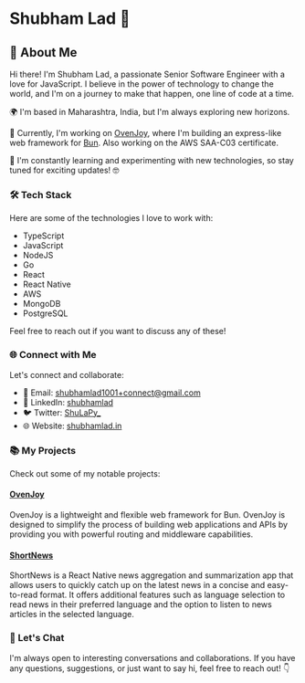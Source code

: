 # Shubham Lad 👋

## 🚀 About Me

Hi there! I'm Shubham Lad, a passionate Senior Software Engineer with a love for JavaScript. I believe in the power of technology to change the world, and I'm on a journey to make that happen, one line of code at a time.

🌍 I'm based in Maharashtra, India, but I'm always exploring new horizons.

🌱 Currently, I'm working on [OvenJoy](https://github.com/ShuLaPy/ovenjoy), where I'm building an express-like web framework for [Bun](https://bun.sh/). Also working on the AWS SAA-C03 certificate.

🔭 I'm constantly learning and experimenting with new technologies, so stay tuned for exciting updates! 🤓

### 🛠️ Tech Stack
Here are some of the technologies I love to work with:

- TypeScript
- JavaScript
- NodeJS
- Go
- React
- React Native
- AWS
- MongoDB
- PostgreSQL

Feel free to reach out if you want to discuss any of these!

### 🌐 Connect with Me

Let's connect and collaborate:

- 📧 Email: shubhamlad1001+connect@gmail.com
- 💼 LinkedIn: [shubhamlad](https://www.linkedin.com/in/shubhamlad/)
- 🐦 Twitter: [ShuLaPy_](https://twitter.com/ShuLaPy_)
- 🌐 Website: [shubhamlad.in](shubhamlad.in)

### 📚 My Projects
Check out some of my notable projects:

#### [OvenJoy](https://github.com/ShuLaPy/ovenjoy)

OvenJoy is a lightweight and flexible web framework for Bun. OvenJoy is designed to simplify the process of building web applications and APIs by providing you with powerful routing and middleware capabilities. 

#### [ShortNews](https://github.com/ShuLaPy/ShortNews)

ShortNews is a React Native news aggregation and summarization app that allows users to quickly catch up on the latest news in a concise and easy-to-read format. It offers additional features such as language selection to read news in their preferred language and the option to listen to news articles in the selected language.

### 💬 Let's Chat
I'm always open to interesting conversations and collaborations. If you have any questions, suggestions, or just want to say hi, feel free to reach out! 👇
